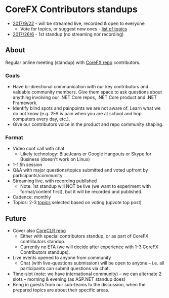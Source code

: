# CoreFX Contributors standups

* [2017/9/22](https://github.com/dotnet/corefx-standup/issues/29) - will be streamed live, recorded & open to everyone
    * Vote for topics, or suggest new ones - [list of topics](https://github.com/dotnet/corefx-standup/issues)
* [2017/26/6](Standups/2017-06.md) - 1st standup (no streaming nor recording)

## About

Regular online meeting (standup) with [CoreFX repo](https://github.com/dotnet/corefx) contributors.

### Goals
* Have bi-directional communication with our key contributors and valuable community members. Give them space to ask questions about anything involving our .NET Core repos, .NET Core product and .NET Framework.
* Identify blind spots and painpoints we are not aware of. Learn what we do not know (e.g. 2FA is pain when you are at school and hop computers every day, etc.).
* Give our contributors voice in the product and repo community shaping.

### Format

* Video conf call with chat
    * Likely technology: BlueJeans or Google Hangouts or Skype for Business (doesn't work on Linux)
* 1-1.5h session
* Q&A with major questions/topics submitted and voted upfront by participants/community
* Streaming live, with recording published
    * Note: 1st standup will NOT be live (we want to experiment with format/content first), but it will be recorded and published.
* Cadence: monthly
* Topics: 2-3 [topics](https://github.com/dotnet/corefx-standup/issues) selected based on voting (upvote top post)

## Future

* Cover also [CoreCLR repo](https://github.com/dotnet/coreclr)
    * Either with special contributors standup, or as part of CoreFX contributors standup.
    * Currently no ETA (we will decide after experience with 1-3 CoreFX Contributors standups).
* Live events opened to anyone from community
    * Chat (with live-questions submission) will be open to anyone – i.e. all participants can submit questions via chat.
* Time-slot (note: we have international community) – we can alternate 2 slots – morning & evening (as ASP.NET standup does)
* Bring in guests from our sub-teams to the discussion, when the prepared topics are about their specific areas.
